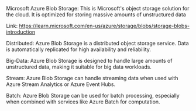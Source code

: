 Microsoft Azure Blob Storage: This is Microsoft's object storage solution for the cloud. It is optimized for storing massive amounts of unstructured data

Link: https://learn.microsoft.com/en-us/azure/storage/blobs/storage-blobs-introduction

Distributed: Azure Blob Storage is a distributed object storage service. Data is automatically replicated for high availability and reliability.

Big-Data: Azure Blob Storage is designed to handle large amounts of unstructured data, making it suitable for big data workloads.

Stream: Azure Blob Storage can handle streaming data when used with Azure Stream Analytics or Azure Event Hubs.

Batch: Azure Blob Storage can be used for batch processing, especially when combined with services like Azure Batch for computation.

